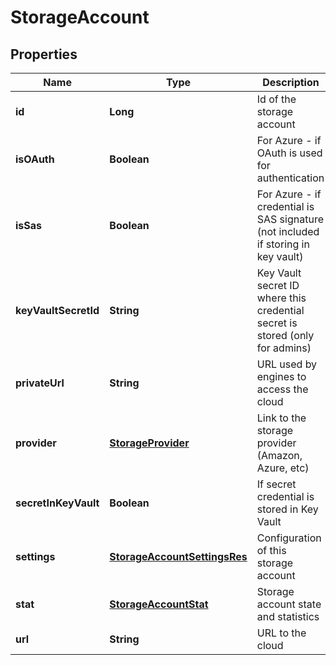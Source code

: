 
# StorageAccount

## Properties
Name | Type | Description | Notes
------------ | ------------- | ------------- | -------------
**id** | **Long** | Id of the storage account |  [optional]
**isOAuth** | **Boolean** | For Azure - if OAuth is used for authentication |  [optional]
**isSas** | **Boolean** | For Azure - if credential is SAS signature (not included if storing in key vault) |  [optional]
**keyVaultSecretId** | **String** | Key Vault secret ID where this credential secret is stored (only for admins) |  [optional]
**privateUrl** | **String** | URL used by engines to access the cloud |  [optional]
**provider** | [**StorageProvider**](StorageProvider.md) | Link to the storage provider (Amazon, Azure, etc) |  [optional]
**secretInKeyVault** | **Boolean** | If secret credential is stored in Key Vault |  [optional]
**settings** | [**StorageAccountSettingsRes**](StorageAccountSettingsRes.md) | Configuration of this storage account |  [optional]
**stat** | [**StorageAccountStat**](StorageAccountStat.md) | Storage account state and statistics |  [optional]
**url** | **String** | URL to the cloud |  [optional]



